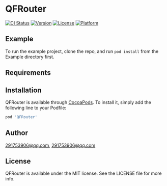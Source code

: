 # QFRouter

[![CI Status](http://img.shields.io/travis/291753906@qq.com/QFRouter.svg?style=flat)](https://travis-ci.org/291753906@qq.com/QFRouter)
[![Version](https://img.shields.io/cocoapods/v/QFRouter.svg?style=flat)](http://cocoapods.org/pods/QFRouter)
[![License](https://img.shields.io/cocoapods/l/QFRouter.svg?style=flat)](http://cocoapods.org/pods/QFRouter)
[![Platform](https://img.shields.io/cocoapods/p/QFRouter.svg?style=flat)](http://cocoapods.org/pods/QFRouter)

## Example

To run the example project, clone the repo, and run `pod install` from the Example directory first.

## Requirements

## Installation

QFRouter is available through [CocoaPods](http://cocoapods.org). To install
it, simply add the following line to your Podfile:

```ruby
pod 'QFRouter'
```

## Author

291753906@qq.com, 291753906@qq.com

## License

QFRouter is available under the MIT license. See the LICENSE file for more info.
